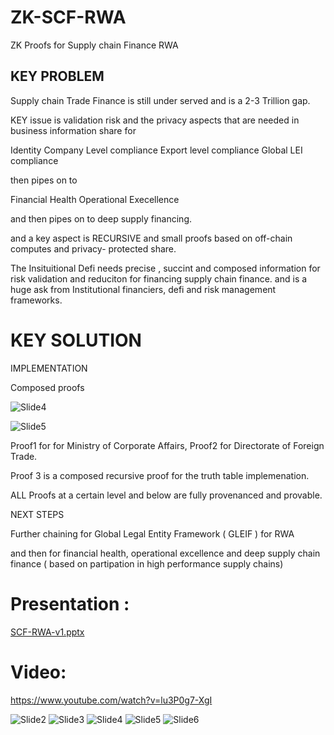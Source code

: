 # ZK-SCF-RWA
ZK Proofs for Supply chain Finance RWA

## KEY PROBLEM

Supply chain Trade Finance is still under served and is a 2-3 Trillion gap. 

KEY issue is validation risk and the privacy aspects that are needed in business information share for 

Identity
Company Level compliance 
Export level compliance
Global LEI compliance

then pipes on to 

Financial Health 
Operational Execellence 

and then pipes on to deep supply financing. 

and a key aspect is RECURSIVE and small proofs based on off-chain computes and privacy- protected share.

The Insituitional Defi needs precise , succint and composed information for risk validation and reduciton for financing supply chain finance. and is a huge ask from Institutional financiers,  defi and risk management frameworks.


# KEY SOLUTION 

IMPLEMENTATION

Composed proofs

![Slide4](https://github.com/user-attachments/assets/1b20e815-42c4-47e5-a750-5f5ecac147b6)


![Slide5](https://github.com/user-attachments/assets/c5e6fd04-3d79-4a74-8dd8-57d69202549f)

Proof1 for for Ministry of Corporate Affairs, 
Proof2 for Directorate of Foreign Trade. 

Proof 3 is a composed recursive proof for the truth table implemenation. 

ALL Proofs at a certain level and below are fully provenanced and provable. 

NEXT STEPS 

Further chaining for   Global Legal Entity Framework ( GLEIF )  for RWA 

and then for financial health, operational excellence and deep supply chain finance ( based on partipation in high performance supply chains) 

# Presentation : 

[SCF-RWA-v1.pptx](https://github.com/user-attachments/files/16574251/SCF-RWA-v1.pptx)


# Video: 

https://www.youtube.com/watch?v=lu3P0g7-XgI




![Slide2](https://github.com/user-attachments/assets/35e10b96-eae5-4521-bbe3-0397196dc35c)
![Slide3](https://github.com/user-attachments/assets/7bb8f4fc-e7f9-49bd-bdd6-1c6e22403368)
![Slide4](https://github.com/user-attachments/assets/f438cb19-b6aa-430d-a044-c6cf4b483c63)
![Slide5](https://github.com/user-attachments/assets/d915baa5-ff5f-4a55-9fcb-7a99386253dd)
![Slide6](https://github.com/user-attachments/assets/55db1c63-9ce1-4e98-847f-9acc73ac3960)



